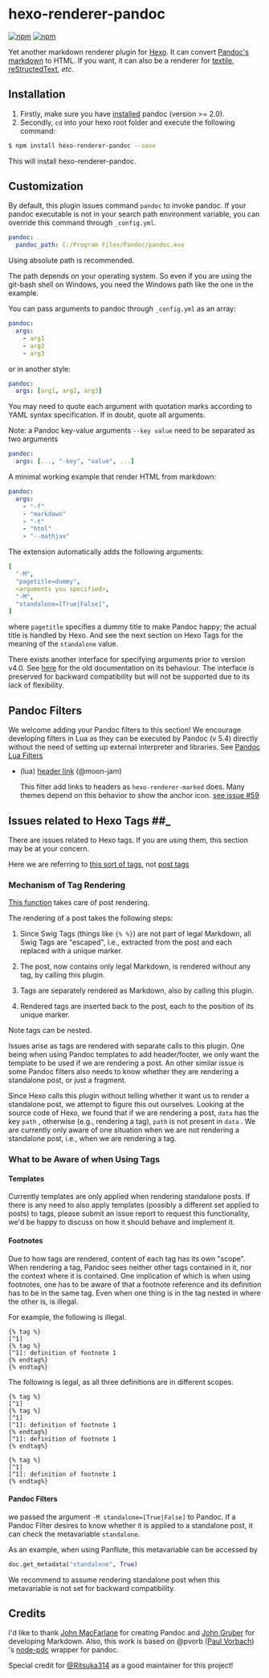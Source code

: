 # hexo-renderer-pandoc

[![npm](https://img.shields.io/npm/v/hexo-renderer-pandoc.svg)](https://www.npmjs.com/package/hexo-renderer-pandoc)
[![npm](https://img.shields.io/npm/dm/hexo-renderer-pandoc.svg)](http://github.com/hexojs/hexo-renderer-pandoc)

Yet another markdown renderer plugin for [Hexo](https://hexo.io/). It can convert [Pandoc's markdown](http://johnmacfarlane.net/pandoc/) to HTML. If you want, it can also be a renderer for [textile](http://redcloth.org/textile), [reStructedText](http://docutils.sourceforge.net/rst.html), _etc_.

## Installation

1. Firstly, make sure you have [installed](http://johnmacfarlane.net/pandoc/installing.html) pandoc (version >= 2.0).
2. Secondly, `cd` into your hexo root folder and execute the following command:

```bash
$ npm install hexo-renderer-pandoc --save
```

This will install hexo-renderer-pandoc.

## Customization

By default, this plugin issues command `pandoc` to invoke pandoc. If your pandoc executable is not in your search path environment variable, you can override this command through `_config.yml`.

```yml
pandoc:
  pandoc_path: C:/Program Files/Pandoc/pandoc.exe
```

Using absolute path is recommended.

The path depends on your operating system. So even if you are using the git-bash shell on Windows, you need the Windows path like the one in the example.

You can pass arguments to pandoc through `_config.yml` as an array:

```yml
pandoc:
  args:
    - arg1
    - arg2
    - arg3
```

or in another style:

```yml
pandoc:
  args: [arg1, arg2, arg3]
```

You may need to quote each argument with quotation marks according to YAML syntax specification.
If in doubt, quote all arguments.

Note:
a Pandoc key-value arguments `--key value` need to be separated as two arguments

```yml
pandoc:
  args: [..., "-key", "value", ...]
```

A minimal working example that render HTML from markdown:

```yml
pandoc:
  args:
    - "-f"
    - "markdown"
    - "-t"
    - "html"
    - "--mathjax"
```

The extension automatically adds the following arguments:

```yml
[
  "-M",
  "pagetitle=dummy",
  <arguments you specified>,
  "-M",
  "standalone=[True|False]",
]
```

where `pagetitle` specifies a dummy title to make Pandoc happy;
the actual title is handled by Hexo.
And see the next section on Hexo Tags for the meaning of the `standalone` value.

There exists another interface
for specifying arguments prior to version v4.0.
See [here](old.md) for the old documentation on its behaviour.
The interface is preserved for backward compatibility
but will not be supported due to its lack of flexibility.

## Pandoc Filters

We welcome adding your Pandoc filters to this section! We encourage developing filters in Lua as they can be executed by Pandoc (v 5.4) directly without the need of setting up external interpreter and libraries. See [Pandoc Lua Filters](https://pandoc.org/lua-filters.html)

- (lua) [header link](https://github.com/moon-jam/hexo-renderer-pandoc_header-link-filter) (@moon-jam)

    This filter add links to headers as `hexo-renderer-marked` does. Many themes depend on this behavior to show the anchor icon. [see issue #59](https://github.com/hexojs/hexo-renderer-pandoc/issues/59)


## Issues related to Hexo Tags ##\_

There are issues related to Hexo tags. If you are using them, this section may be at your concern.

Here we are referring to [this sort of tags](https://hexo.io/docs/tag-plugins), not [post tags](https://hexo.io/docs/front-matter#Categories-amp-Tags)

### Mechanism of Tag Rendering

[This function](https://github.com/hexojs/hexo/blob/a6dc0ea28dddad1b5f1bad7c6f86f1e0627b564a/lib/hexo/post.js#L220) takes care of post rendering.

The rendering of a post takes the following steps:

1. Since Swig Tags (things like `{% %}`) are not part of legal Markdown, all Swig Tags are "escaped", i.e., extracted from the post and each replaced with a unique marker.

2. The post, now contains only legal Markdown, is rendered without any tag, by calling this plugin.

3. Tags are separately rendered as Markdown, also by calling this plugin.

4. Rendered tags are inserted back to the post, each to the position of its unique marker.

Note tags can be nested.

Issues arise as tags are rendered with separate calls to this plugin. One being when using Pandoc templates to add header/footer, we only want the template to be used if we are rendering a post.
An other similar issue is some Pandoc filters also needs to know whether they are rendering a standalone post, or just a fragment.

Since Hexo calls this plugin without telling whether it want us to render a standalone post, we attempt to figure this out ourselves. Looking at the source code of Hexo, we found that if we are rendering a post, `data` has the key `path` [](https://github.com/hexojs/hexo/blob/2ed17cd105768df379dad8bbbe4df30964fe8f2d/lib/hexo/post.js#L269), otherwise (e.g., rendering a tag), `path` is not present in `data` [](https://github.com/hexojs/hexo/blob/2ed17cd105768df379dad8bbbe4df30964fe8f2d/lib/extend/tag.js#L173) [](https://github.com/hexojs/hexo/blob/a6dc0ea28dddad1b5f1bad7c6f86f1e0627b564a/lib/plugins/tag/blockquote.js#L64). We are currently only aware of one situation when we are not rendering a standalone post, i.e., when we are rendering a tag.

### What to be Aware of when Using Tags

#### Templates

Currently templates are only applied when rendering standalone posts.
If there is any need to also apply templates (possibly a different set applied to posts) to tags, please submit an issue report to request this functionality, we'd be happy to discuss on how it should behave and implement it.

#### Footnotes

Due to how tags are rendered, content of each tag has its own "scope". When rendering a tag, Pandoc sees neither other tags contained in it, nor the context where it is contained. One implication of which is when using footnotes, one has to be aware of that a footnote reference and its definition has to be in the same tag. Even when one thing is in the tag nested in where the other is, is illegal.

For example, the following is illegal.

```
{% tag %}
[^1]
{% tag %}
[^1]: definition of footnote 1
{% endtag%}
{% endtag%}
```

The following is legal, as all three definitions are in different scopes.

```
{% tag %}
[^1]
{% tag %}
[^1]
[^1]: definition of footnote 1
{% endtag%}
[^1]: definition of footnote 1
{% endtag%}

{% tag %}
[^1]
[^1]: definition of footnote 1
{% endtag%}
```

#### Pandoc Filters

we passed the argument `-M standalone=[True|False]` to Pandoc. If a Pandoc Filter desires to know whether it is applied to a standalone post, it can check the metavariable `standalone`.

As an example, when using Panflute, this metavariable can be accessed by

```python
doc.get_metadata("standalone", True)
```

We recommend to assume rendering standalone post when this metavariable is not set for backward compatibility.

## Credits

I'd like to thank [John MacFarlane](http://johnmacfarlane.net/) for creating Pandoc and [John Gruber](http://daringfireball.net/) for developing Markdown. Also, this work is based on @pvorb ([Paul Vorbach](https://github.com/pvorb/)) 's [node-pdc](https://github.com/pvorb/node-pdc) wrapper for pandoc.

Special credit for [@Ritsuka314](https://github.com/Ritsuka314) as a good maintainer for this project!
